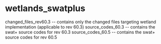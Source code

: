 # wetlands_swatplus
changed_files_rev60.3 -- contains only the changed files targeting wetland implementation (applicable to rev 60.3)
source_codes_60.3     -- contains the swat+ source codes for rev 60.3 
source_codes_60.5     -- contains the swat+ source codes for rev 60.5
